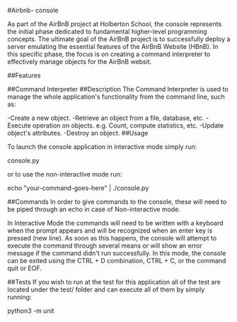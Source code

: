 #Airbnb- console

As part of the AirBnB project at Holberton School, the console represents the initial phase dedicated to fundamental higher-level programming concepts. The ultimate goal of the AirBnB project is to successfully deploy a server emulating the essential features of the AirBnB Website (HBnB). In this specific phase, the focus is on creating a command interpreter to effectively manage objects for the AirBnB websit.

##Features

##Command Interpreter
##Description
The Command Interpreter is used to manage the whole application's functionality from the command line, such as:

-Create a new object.
-Retrieve an object from a file, database, etc.
-Execute operation on objects. e.g. Count, compute statistics, etc.
-Update object's attributes.
-Destroy an object.
##Usage

To launch the console application in interactive mode simply run:

console.py 

or to use the non-interactive mode run:

echo "your-command-goes-here" | ./console.py 

##Commands
In order to give commands to the console, these will need to be piped through an echo in case of Non-interactive mode.

In Interactive Mode the commands will need to be written with a keyboard when the prompt appears and will be recognized when an enter key is pressed (new line). As soon as this happens, the console will attempt to execute the command through several means or will show an error message if the command didn't run successfully. In this mode, the console can be exited using the CTRL + D combination, CTRL + C, or the command quit or EOF.

##Tests
If you wish to run at the test for this application all of the test are located under the test/ folder and can execute all of them by simply running:

python3 -m unit	
